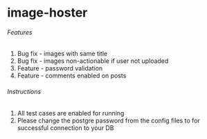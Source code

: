 # image-hoster

###### Features
1. Bug fix - images with same title
2. Bug fix - images non-actionable if user not uploaded
3. Feature - password validation
4. Feature - comments enabled on posts

###### Instructions
1. All test cases are enabled for running
2. Please change the postgre password from the config files to for successful connection to your DB
